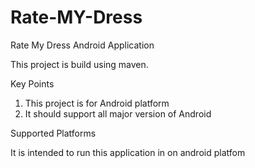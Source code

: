 Rate-MY-Dress
=============

Rate My Dress Android Application

This project is build using maven.

Key Points

1) This project is for Android platform
2) It should support all major version of Android

Supported Platforms

It is intended to run this application in on android platfom 


